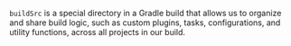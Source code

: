 `buildSrc` is a special directory in a Gradle build that allows us to organize and share build logic, such as custom plugins, tasks, configurations, and utility functions, across all projects in our build.

